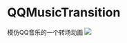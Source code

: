 # QQMusicTransition
模仿QQ音乐的一个转场动画
![](http://m1.img.srcdd.com/farm5/d/2015/0323/14/BF214D147E7CC065A0E8A6106C3C010E_ORIG_420_902.gif)
